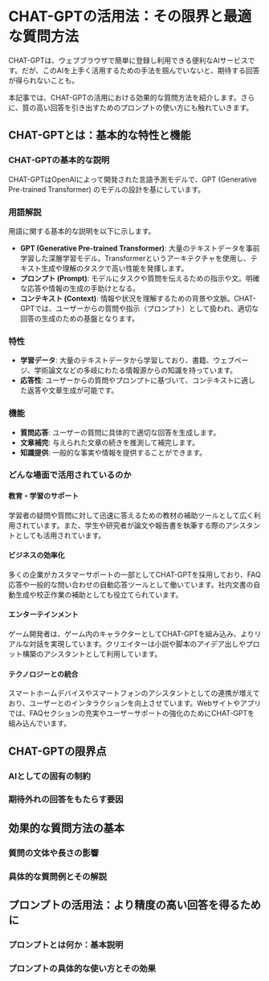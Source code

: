 # CHAT-GPTの活用法：その限界と最適な質問方法

CHAT-GPTは、ウェブブラウザで簡単に登録し利用できる便利なAIサービスです。だが、このAIを上手く活用するための手法を掴んでいないと、期待する回答が得られないことも。

本記事では、CHAT-GPTの活用における効果的な質問方法を紹介します。さらに、質の高い回答を引き出すためのプロンプトの使い方にも触れていきます。

## CHAT-GPTとは：基本的な特性と機能

### CHAT-GPTの基本的な説明

CHAT-GPTはOpenAIによって開発された言語予測モデルで、GPT (Generative Pre-trained Transformer) のモデルの設計を基にしています。

### 用語解説

用語に関する基本的な説明を以下に示します。

- **GPT (Generative Pre-trained Transformer)**: 大量のテキストデータを事前学習した深層学習モデル。Transformerというアーキテクチャを使用し、テキスト生成や理解のタスクで高い性能を発揮します。
- **プロンプト (Prompt)**: モデルにタスクや質問を伝えるための指示や文。明確な応答や情報の生成の手助けとなる。
- **コンテキスト (Context)**: 情報や状況を理解するための背景や文脈。CHAT-GPTでは、ユーザーからの質問や指示（プロンプト）として扱われ、適切な回答の生成のための基盤となります。

### 特性

- **学習データ**: 大量のテキストデータから学習しており、書籍、ウェブページ、学術論文などの多岐にわたる情報源からの知識を持っています。
- **応答性**: ユーザーからの質問やプロンプトに基づいて、コンテキストに適した返答や文章生成が可能です。

### 機能

- **質問応答**: ユーザーの質問に具体的で適切な回答を生成します。
- **文章補完**: 与えられた文章の続きを推測して補完します。
- **知識提供**: 一般的な事実や情報を提供することができます。

### どんな場面で活用されているのか

#### 教育・学習のサポート

学習者の疑問や質問に対して迅速に答えるための教材の補助ツールとして広く利用されています。また、学生や研究者が論文や報告書を執筆する際のアシスタントとしても活用されています。

#### ビジネスの効率化

多くの企業がカスタマーサポートの一部としてCHAT-GPTを採用しており、FAQ応答や一般的な問い合わせの自動応答ツールとして働いています。社内文書の自動生成や校正作業の補助としても役立てられています。

#### エンターテインメント

ゲーム開発者は、ゲーム内のキャラクターとしてCHAT-GPTを組み込み、よりリアルな対話を実現しています。クリエイターは小説や脚本のアイデア出しやプロット構築のアシスタントとして利用しています。

#### テクノロジーとの統合

スマートホームデバイスやスマートフォンのアシスタントとしての連携が増えており、ユーザーとのインタラクションを向上させています。Webサイトやアプリでは、FAQセクションの充実やユーザーサポートの強化のためにCHAT-GPTを組み込んでいます。

## CHAT-GPTの限界点

### AIとしての固有の制約

### 期待外れの回答をもたらす要因

## 効果的な質問方法の基本

### 質問の文体や長さの影響

### 具体的な質問例とその解説

## プロンプトの活用法：より精度の高い回答を得るために

### プロンプトとは何か：基本説明

### プロンプトの具体的な使い方とその効果
